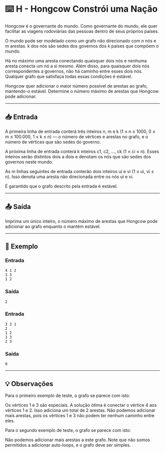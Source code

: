 # ⌨️ H - Hongcow Constrói uma Nação

Hongcow é o governante do mundo. Como governante do mundo, ele quer facilitar as viagens rodoviárias das pessoas dentro de seus próprios países.

O mundo pode ser modelado como um grafo não direcionado com n nós e m arestas. k dos nós são sedes dos governos dos k países que compõem o mundo.

Há no máximo uma aresta conectando quaisquer dois nós e nenhuma aresta conecta um nó a si mesmo. Além disso, para quaisquer dois nós correspondentes a governos, não há caminho entre esses dois nós. Qualquer grafo que satisfaça todas essas condições é estável.

Hongcow quer adicionar o maior número possível de arestas ao grafo, mantendo-o estável. Determine o número máximo de arestas que Hongcow pode adicionar.

---

## 📥 Entrada

A primeira linha de entrada conterá três inteiros n, m e k (1 ≤ n ≤ 1000, 0 ≤ m ≤ 100.000, 1 ≤ k ≤ n) — o número de vértices e arestas no grafo, e o número de vértices que são sedes do governo.

A próxima linha de entrada conterá k inteiros c1, c2, ..., ck (1 ≤ ci ≤ n). Esses inteiros serão distintos dois a dois e denotam os nós que são sedes dos governos neste mundo.

As m linhas seguintes de entrada conterão dois inteiros ui e vi (1 ≤ ui, vi ≤ n). Isso denota uma aresta não direcionada entre os nós ui e vi.

É garantido que o grafo descrito pela entrada é estável.

---

## 📤 Saída

Imprima um único inteiro, o número máximo de arestas que Hongcow pode adicionar ao grafo enquanto o mantém estável.

---

## 🧪 Exemplo

### Entrada

```
4 1 2
1 3
1 2
```

### Saída

```
2
```

### Entrada

```
3 3 1
2
1 2
1 3
2 3
```

### Saída

```
0
```

---

## 💡 Observações

Para o primeiro exemplo de teste, o grafo se parece com isto:

Os vértices 1 e 3 são especiais. A solução ótima é conectar o vértice 4 aos vértices 1 e 2. Isso adiciona um total de 2 arestas. Não podemos adicionar mais arestas, pois os vértices 1 e 3 não podem ter nenhum caminho entre eles.

Para o segundo exemplo de teste, o grafo se parece com isto:

Não podemos adicionar mais arestas a este grafo. Note que não somos permitidos a adicionar auto-loops, e o grafo deve ser simples.
